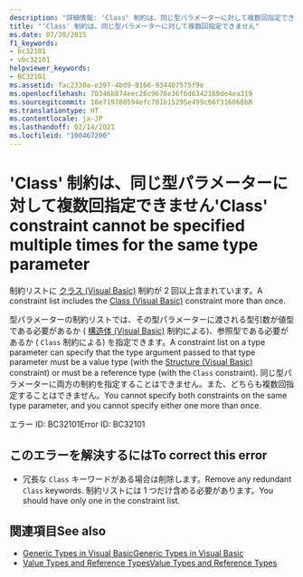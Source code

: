 ```yaml
---
description: "詳細情報: 'Class' 制約は、同じ型パラメーターに対して複数回指定できません"
title: "'Class' 制約は、同じ型パラメーターに対して複数回指定できません"
ms.date: 07/20/2015
f1_keywords:
- bc32101
- vbc32101
helpviewer_keywords:
- BC32101
ms.assetid: fac2330a-e397-4bd9-8166-934407575f9e
ms.openlocfilehash: 70346b874eec26c9676e36f6d6342169de4ea319
ms.sourcegitcommit: 10e719780594efc781b15295e499c66f316068b8
ms.translationtype: HT
ms.contentlocale: ja-JP
ms.lasthandoff: 02/14/2021
ms.locfileid: "100467200"
---
```

# <a name="class-constraint-cannot-be-specified-multiple-times-for-the-same-type-parameter"></a><span data-ttu-id="f6c63-103">'Class' 制約は、同じ型パラメーターに対して複数回指定できません</span><span class="sxs-lookup"><span data-stu-id="f6c63-103">'Class' constraint cannot be specified multiple times for the same type parameter</span></span>

<span data-ttu-id="f6c63-104">制約リストに [クラス (Visual Basic)](../language-reference/statements/class-statement.md) 制約が 2 回以上含まれています。</span><span class="sxs-lookup"><span data-stu-id="f6c63-104">A constraint list includes the [Class (Visual Basic)](../language-reference/statements/class-statement.md) constraint more than once.</span></span>  
  
 <span data-ttu-id="f6c63-105">型パラメーターの制約リストでは、その型パラメーターに渡される型引数が値型である必要があるか ( [構造体 (Visual Basic)](../language-reference/statements/structure-statement.md) 制約による)、参照型である必要があるか ( `Class` 制約による) を指定できます。</span><span class="sxs-lookup"><span data-stu-id="f6c63-105">A constraint list on a type parameter can specify that the type argument passed to that type parameter must be a value type (with the [Structure (Visual Basic)](../language-reference/statements/structure-statement.md) constraint) or must be a reference type (with the `Class` constraint).</span></span> <span data-ttu-id="f6c63-106">同じ型パラメーターに両方の制約を指定することはできません。また、どちらも複数回指定することはできません。</span><span class="sxs-lookup"><span data-stu-id="f6c63-106">You cannot specify both constraints on the same type parameter, and you cannot specify either one more than once.</span></span>  
  
 <span data-ttu-id="f6c63-107">エラー ID: BC32101</span><span class="sxs-lookup"><span data-stu-id="f6c63-107">Error ID: BC32101</span></span>  
  
## <a name="to-correct-this-error"></a><span data-ttu-id="f6c63-108">このエラーを解決するには</span><span class="sxs-lookup"><span data-stu-id="f6c63-108">To correct this error</span></span>  
  
- <span data-ttu-id="f6c63-109">冗長な `Class` キーワードがある場合は削除します。</span><span class="sxs-lookup"><span data-stu-id="f6c63-109">Remove any redundant `Class` keywords.</span></span> <span data-ttu-id="f6c63-110">制約リストには 1 つだけ含める必要があります。</span><span class="sxs-lookup"><span data-stu-id="f6c63-110">You should have only one in the constraint list.</span></span>  
  
## <a name="see-also"></a><span data-ttu-id="f6c63-111">関連項目</span><span class="sxs-lookup"><span data-stu-id="f6c63-111">See also</span></span>

- [<span data-ttu-id="f6c63-112">Generic Types in Visual Basic</span><span class="sxs-lookup"><span data-stu-id="f6c63-112">Generic Types in Visual Basic</span></span>](../programming-guide/language-features/data-types/generic-types.md)
- [<span data-ttu-id="f6c63-113">Value Types and Reference Types</span><span class="sxs-lookup"><span data-stu-id="f6c63-113">Value Types and Reference Types</span></span>](../programming-guide/language-features/data-types/value-types-and-reference-types.md)
